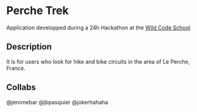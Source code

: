 # Perche Trek

Application developped during a 24h Hackathon at the [Wild Code School](wildcodeschool.fr)

## Description

It is for users who look for hike and bike circuits in the area of Le Perche, France.


## Collabs

@jeromebar @jbpasquier @jokerhahaha
